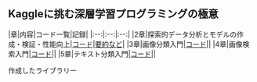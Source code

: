 ## Kaggleに挑む深層学習プログラミングの極意

|章|内容|コード一覧|記録|
|:--:|:--:|:--:|
|2章|探索的データ分析とモデルの作成・検証・性能向上|[コード](https://github.com/kaneda05/kaggle-book/blob/main/gokui/chr2/chr2.md)|[要約など]()|
|3章|画像分類入門|[コード]()|[]()|
|4章|画像検索入門|[コード]()|[]()|
|5章|テキスト分類入門|[コード]()|[]()|


作成したライブラリー